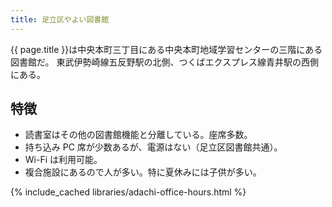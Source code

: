 ```yaml
---
title: 足立区やよい図書館
---
```


{{ page.title }}は中央本町三丁目にある中央本町地域学習センターの三階にある図書館だ。
東武伊勢崎線五反野駅の北側、つくばエクスプレス線青井駅の西側にある。

## 特徴

* 読書室はその他の図書館機能と分離している。座席多数。
* 持ち込み PC 席が少数あるが、電源はない（足立区図書館共通）。
* Wi-Fi は利用可能。
* 複合施設にあるので人が多い。特に夏休みには子供が多い。

{% include_cached libraries/adachi-office-hours.html %}
